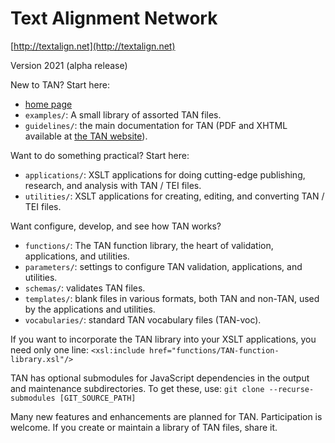 # Text Alignment Network 

[http://textalign.net](http://textalign.net)

Version 2021 (alpha release)

New to TAN? Start here:

* [home page](http://textalign.net)
* `examples/`: A small library of assorted TAN files.
* `guidelines/`: the main documentation for TAN (PDF and XHTML available at [the TAN website](http://textalign.net)).

Want to do something practical? Start here:

* `applications/`: XSLT applications for doing cutting-edge publishing, research, and analysis with TAN / TEI files.
* `utilities/`: XSLT applications for creating, editing, and converting TAN / TEI files.

Want configure, develop, and see how TAN works?

* `functions/`: The TAN function library, the heart of validation, applications, and utilities.
* `parameters/`: settings to configure TAN validation, applications, and utilities.
* `schemas/`: validates TAN files.
* `templates/`: blank files in various formats, both TAN and non-TAN, used by the applications and utilities.
* `vocabularies/`: standard TAN vocabulary files (TAN-voc).

If you want to incorporate the TAN library into your XSLT applications, you need only one line: `<xsl:include href="functions/TAN-function-library.xsl"/>` 

TAN has optional submodules for JavaScript dependencies in the output and maintenance subdirectories. To get these, use:
`git clone --recurse-submodules [GIT_SOURCE_PATH]`

Many new features and enhancements are planned for TAN. Participation is welcome. If you create or maintain a library of TAN files, share it.